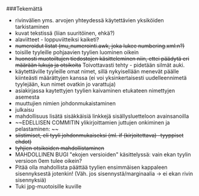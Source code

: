 ###Tekemättä
 * rivinvälien yms. arvojen yhteydessä käytettävien yksiköiden tarkistaminen
 * kuvat tekstissä (liian suuritöinen, ehkä?)
 * alaviitteet - loppuviitteiksi kaiketi?
 * ~~numeroidut listat (mu_numerointi.awk, joka lukee numbering.xml:n?)~~
 * toisille tyyleille pohjaavien tyylien luominen oikein
 * ~~huonosti muotoiltujen tiedostojen käsitteleminen niin, ettei päädytä eri määrään lukuja ja otsikoita~~ Toivottavasti tehty - pidetään silmät auki.
 * käytettäville tyyleille omat nimet, sillä nykyisellään menevät päälle kiinteästi määrättyjen kanssa (ei voi yksinkertaisesti uudelleennimetä tyylejään, kun nimet ovatkin jo varattuja)
 * asiakirjassa kaytettyjen tyylien kaivaminen etukateen nimettyjen asemesta
 * muuttujien nimien johdonmukaistaminen
 * julkaisu
 * mahdollisuus lisätä sisäkkäisiä linkkejä sisällysluetteloon avainsanoilla
 * ~~EDELLISEN COMMITIN ylikirjoittamien juttujen onkiminen ja pelastaminen: ~~
  * ~~siistimiset, eli tyyli johdonmukaiseksi (ml. if (kirjoitettava) -tyyppiset ehdot)~~
  * ~~tyhjien otsikoiden mahdollistaminen~~
 * MAHDOLLINEN BUGI "ekojen versioiden" käsittelyssä: vain ekan tyylin versioon 0em tulee oikein?
 * Pitää olla mahdollista päättää tyylien ensimmäisen kappaleen sisennyksestä jotenkin! (Väh. jos sisennystä/marginaalia -> ei ekan rivin sisennyksiä)
 * Tuki jpg-muotoisille kuville 